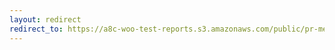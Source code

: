 ```yaml
---
layout: redirect
redirect_to: https://a8c-woo-test-reports.s3.amazonaws.com/public/pr-merge/45096/e2e/index.html
---
```

